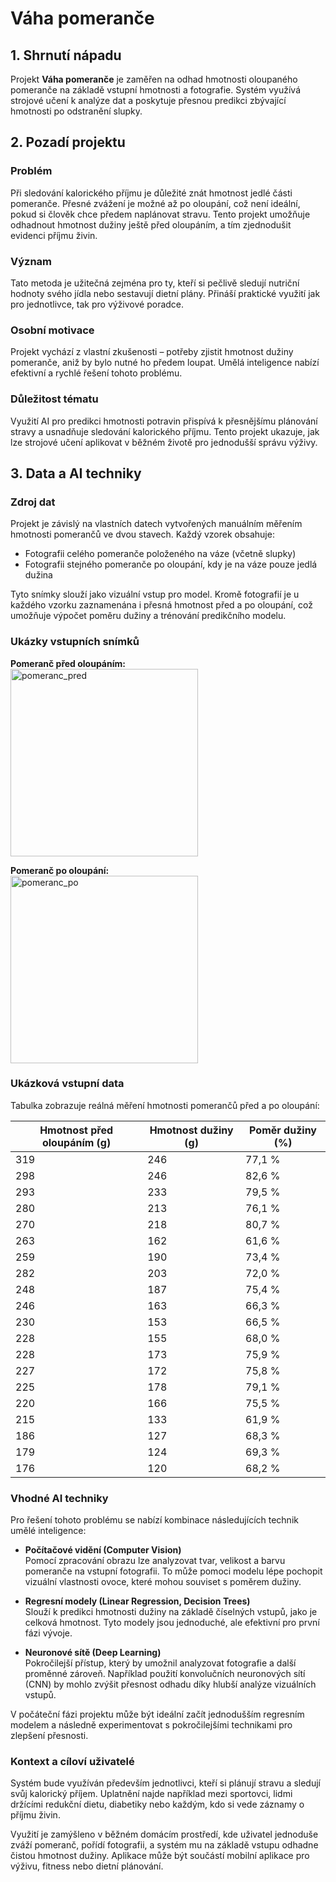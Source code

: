 # Váha pomeranče  

## 1. Shrnutí nápadu  
Projekt **Váha pomeranče** je zaměřen na odhad hmotnosti oloupaného pomeranče na základě vstupní hmotnosti a fotografie. Systém využívá strojové učení k analýze dat a poskytuje přesnou predikci zbývající hmotnosti po odstranění slupky.  

## 2. Pozadí projektu  

### Problém  
Při sledování kalorického příjmu je důležité znát hmotnost jedlé části pomeranče. Přesné zvážení je možné až po oloupání, což není ideální, pokud si člověk chce předem naplánovat stravu. Tento projekt umožňuje odhadnout hmotnost dužiny ještě před oloupáním, a tím zjednodušit evidenci příjmu živin.  

### Význam  
Tato metoda je užitečná zejména pro ty, kteří si pečlivě sledují nutriční hodnoty svého jídla nebo sestavují dietní plány. Přináší praktické využití jak pro jednotlivce, tak pro výživové poradce.  

### Osobní motivace  
Projekt vychází z vlastní zkušenosti – potřeby zjistit hmotnost dužiny pomeranče, aniž by bylo nutné ho předem loupat. Umělá inteligence nabízí efektivní a rychlé řešení tohoto problému.  

### Důležitost tématu  
Využití AI pro predikci hmotnosti potravin přispívá k přesnějšímu plánování stravy a usnadňuje sledování kalorického příjmu. Tento projekt ukazuje, jak lze strojové učení aplikovat v běžném životě pro jednodušší správu výživy.  

## 3. Data a AI techniky  

### Zdroj dat  

Projekt je závislý na vlastních datech vytvořených manuálním měřením hmotnosti pomerančů ve dvou stavech. Každý vzorek obsahuje:  
- Fotografii celého pomeranče položeného na váze (včetně slupky)  
- Fotografii stejného pomeranče po oloupání, kdy je na váze pouze jedlá dužina  

Tyto snímky slouží jako vizuální vstup pro model. Kromě fotografií je u každého vzorku zaznamenána i přesná hmotnost před a po oloupání, což umožňuje výpočet poměru dužiny a trénování predikčního modelu.  

### Ukázky vstupních snímků  

**Pomeranč před oloupáním:**  
<img src="https://github.com/user-attachments/assets/13cc0337-2704-47c2-ba59-34b568067db2" alt="pomeranc_pred" width="300"/>

**Pomeranč po oloupání:**  
<img src="https://github.com/user-attachments/assets/cdc34e81-fd8f-41e8-a0d8-7578866265fe" alt="pomeranc_po" width="300"/>

### Ukázková vstupní data  

Tabulka zobrazuje reálná měření hmotnosti pomerančů před a po oloupání:  

| Hmotnost před oloupáním (g) | Hmotnost dužiny (g) | Poměr dužiny (%) |
|-----------------------------|---------------------|------------------|
| 319                         | 246                 | 77,1 %           |
| 298                         | 246                 | 82,6 %           |
| 293                         | 233                 | 79,5 %           |
| 280                         | 213                 | 76,1 %           |
| 270                         | 218                 | 80,7 %           |
| 263                         | 162                 | 61,6 %           |
| 259                         | 190                 | 73,4 %           |
| 282                         | 203                 | 72,0 %           |
| 248                         | 187                 | 75,4 %           |
| 246                         | 163                 | 66,3 %           |
| 230                         | 153                 | 66,5 %           |
| 228                         | 155                 | 68,0 %           |
| 228                         | 173                 | 75,9 %           |
| 227                         | 172                 | 75,8 %           |
| 225                         | 178                 | 79,1 %           |
| 220                         | 166                 | 75,5 %           |
| 215                         | 133                 | 61,9 %           |
| 186                         | 127                 | 68,3 %           |
| 179                         | 124                 | 69,3 %           |
| 176                         | 120                 | 68,2 %           |

### Vhodné AI techniky  

Pro řešení tohoto problému se nabízí kombinace následujících technik umělé inteligence:

- **Počítačové vidění (Computer Vision)**  
  Pomocí zpracování obrazu lze analyzovat tvar, velikost a barvu pomeranče na vstupní fotografii. To může pomoci modelu lépe pochopit vizuální vlastnosti ovoce, které mohou souviset s poměrem dužiny.

- **Regresní modely (Linear Regression, Decision Trees)**  
  Slouží k predikci hmotnosti dužiny na základě číselných vstupů, jako je celková hmotnost. Tyto modely jsou jednoduché, ale efektivní pro první fázi vývoje.

- **Neuronové sítě (Deep Learning)**  
  Pokročilejší přístup, který by umožnil analyzovat fotografie a další proměnné zároveň. Například použití konvolučních neuronových sítí (CNN) by mohlo zvýšit přesnost odhadu díky hlubší analýze vizuálních vstupů.

V počáteční fázi projektu může být ideální začít jednodušším regresním modelem a následně experimentovat s pokročilejšími technikami pro zlepšení přesnosti.

### Kontext a cíloví uživatelé  

Systém bude využíván především jednotlivci, kteří si plánují stravu a sledují svůj kalorický příjem. Uplatnění najde například mezi sportovci, lidmi držícími redukční dietu, diabetiky nebo každým, kdo si vede záznamy o příjmu živin.  

Využití je zamýšleno v běžném domácím prostředí, kde uživatel jednoduše zváží pomeranč, pořídí fotografii, a systém mu na základě vstupu odhadne čistou hmotnost dužiny. Aplikace může být součástí mobilní aplikace pro výživu, fitness nebo dietní plánování.
